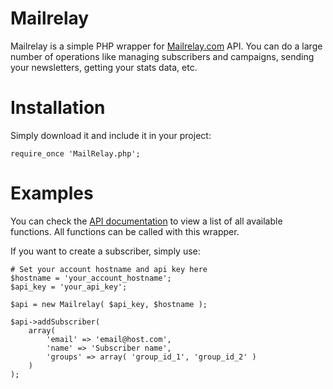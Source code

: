# Mailrelay

Mailrelay is a simple PHP wrapper for [Mailrelay.com][2] API. You can do a large number of operations like managing subscribers and campaigns, sending your newsletters, getting your stats data, etc.

# Installation

Simply download it and include it in your project:

    require_once 'MailRelay.php';
    
# Examples

You can check the [API documentation][1] to view a list of all available functions. All functions can be called with this wrapper.

If you want to create a subscriber, simply use:

    # Set your account hostname and api key here
    $hostname = 'your_account_hostname';
    $api_key = 'your_api_key';

    $api = new Mailrelay( $api_key, $hostname );

    $api->addSubscriber(
    	array(
			'email' => 'email@host.com',
			'name' => 'Subscriber name',
			'groups' => array( 'group_id_1', 'group_id_2' )
		)
    );

[1]: http://mailrelay.com/en/api-documentation
[2]: http://mailrelay.com
